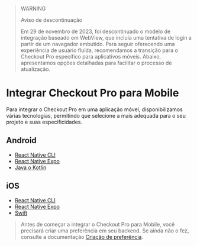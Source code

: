 > WARNING
>
> Aviso de descontinuação
> 
> Em 29 de novembro de 2023, foi descontinuado o modelo de integração baseado em WebView, que incluía uma tentativa de login a partir de um navegador embutido. Para seguir oferecendo uma experiência de usuário fluída, recomendamos a transição para o Checkout Pro específico para aplicativos móveis. Abaixo, apresentamos opções detalhadas para facilitar o processo de atualização. 

# Integrar Checkout Pro para Mobile

Para integrar o Checkout Pro em uma aplicação móvel, disponibilizamos várias tecnologias, permitindo que selecione a mais adequada para o seu projeto e suas especificidades.

## Android

* [React Native CLI](/developers/pt/docs/checkout-pro/integrate-checkout-pro/mobile/android/reactnative-cli)
* [React Native Expo](/developers/pt/docs/checkout-pro/integrate-checkout-pro/mobile/android/reactnative-expo-go)
* [Java o Kotlin](/developers/pt/docs/checkout-pro/integrate-checkout-pro/mobile/android/java-kotlin)

## iOS

* [React Native CLI](/developers/pt/docs/checkout-pro/integrate-checkout-pro/mobile/ios/reactnative-cli)
* [React Native Expo](/developers/pt/docs/checkout-pro/integrate-checkout-pro/mobile/ios/reactnative-expo-go)
* [Swift](/developers/pt/docs/checkout-pro/integrate-checkout-pro/mobile/ios/swift)

> Antes de começar a integrar o Checkout Pro para Mobile, você precisará criar uma preferência em seu backend. Se ainda não o fez, consulte a documentação [Criação de preferência](/developers/pt/docs/checkout-pro/integrate-preferences).